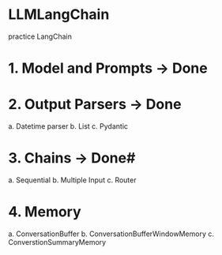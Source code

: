 # LLMLangChain #
practice LangChain

# 1. Model and Prompts -> Done #
# 2. Output Parsers -> Done #
a. Datetime parser
b. List 
c. Pydantic

# 3. Chains -> Done# 
a. Sequential
b. Multiple Input
c. Router 

# 4. Memory
a. ConversationBuffer
b. ConversationBufferWindowMemory
c. ConverstionSummaryMemory






